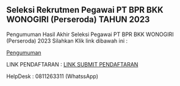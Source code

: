 
## Seleksi Rekrutmen Pegawai PT BPR BKK WONOGIRI (Perseroda) TAHUN 2023


Pengumuman Hasil Akhir Seleksi Pegawai PT BPR BKK WONOGIRI (Perseroda) 2023 Silahkan Klik link dibawah ini :

<a href="/rekrutmen/Pengumuman/PENGUMUMAN REKRUTMEN PEGAWAI 2023.pdf" class="buynow btn btn-inverse btn-inverse-primary">Pengumuman </a>
<div class="btn--wrapper">

LINK PENDAFTARAN : 
<a href="https://bit.ly/lamaran_pegawai_bkk_2023" class="buynow btn btn-inverse btn-inverse-primary">LINK SUBMIT PENDAFTARAN </a>
<div class="btn--wrapper">

HelpDesk : 0811263311 (WhatssApp)